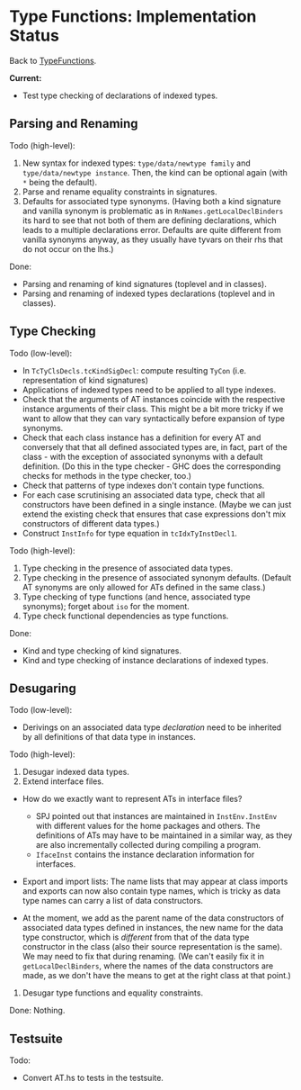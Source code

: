 # Type Functions: Implementation Status



Back to [TypeFunctions](type-functions).



**Current:** 


- Test type checking of declarations of indexed types.

## Parsing and Renaming



Todo (high-level):


1. New syntax for indexed types: `type/data/newtype family` and `type/data/newtype instance`.  Then, the kind can be optional again (with `*` being the default).
1. Parse and rename equality constraints in signatures.
1. Defaults for associated type synonyms.  (Having both a kind signature and vanilla synonym is problematic as in `RnNames.getLocalDeclBinders` its hard to see that not both of them are defining declarations, which leads to a multiple declarations error.  Defaults are quite different from vanilla synonyms anyway, as they usually have tyvars on their rhs that do not occur on the lhs.)


Done:


- Parsing and renaming of kind signatures (toplevel and in classes).
- Parsing and renaming of indexed types declarations (toplevel and in classes).

## Type Checking



Todo (low-level):


- In `TcTyClsDecls.tcKindSigDecl`: compute resulting `TyCon` (i.e. representation of kind signatures)
- Applications of indexed types need to be applied to all type indexes.
- Check that the arguments of AT instances coincide with the respective instance arguments of their class. This might be a bit more tricky if we want to allow that they can vary syntactically before expansion of type synonyms.
- Check that each class instance has a definition for every AT and conversely that that all defined associated types are, in fact, part of the class - with the exception of associated synonyms with a default definition. (Do this in the type checker - GHC does the corresponding checks for methods in the type checker, too.)
- Check that patterns of type indexes don't contain type functions.
- For each case scrutinising an associated data type, check that all constructors have been defined in a single instance.  (Maybe we can just extend the existing check that ensures that case expressions don't mix constructors of different data types.)
- Construct `InstInfo` for type equation in `tcIdxTyInstDecl1`.


 
Todo (high-level):


1. Type checking in the presence of associated data types.
1. Type checking in the presence of associated synonym defaults.  (Default AT synonyms are only allowed for ATs defined in the same class.)
1. Type checking of type functions (and hence, associated type synonyms); forget about `iso` for the moment.
1. Type check functional dependencies as type functions.


Done: 


- Kind and type checking of kind signatures.
- Kind and type checking of instance declarations of indexed types.

## Desugaring



Todo (low-level):


- Derivings on an associated data type *declaration* need to be inherited by all definitions of that data type in instances.


Todo (high-level):


1. Desugar indexed data types.
1. Extend interface files.

  - How do we exactly want to represent ATs in interface files?

    - SPJ pointed out that instances are maintained in `InstEnv.InstEnv` with different values for the home packages and others. The definitions of ATs may have to be maintained in a similar way, as they are also incrementally collected during compiling a program.
    - `IfaceInst` contains the instance declaration information for interfaces.
  - Export and import lists: The name lists that may appear at class imports and exports can now also contain type names, which is tricky as data type names can carry a list of data constructors.
  - At the moment, we add as the parent name of the data constructors of associated data types defined in instances, the new name for the data type constructor, which is *different* from that of the data type constructor in the class (also their source representation is the same). We may need to fix that during renaming. (We can't easily fix it in `getLocalDeclBinders`, where the names of the data constructors are made, as we don't have the means to get at the right class at that point.)
1. Desugar type functions and equality constraints.


Done: Nothing.


## Testsuite



Todo:


- Convert AT.hs to tests in the testsuite.
